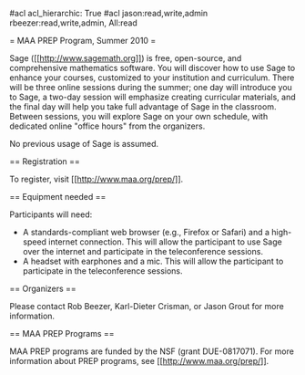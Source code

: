 #acl acl_hierarchic: True
#acl jason:read,write,admin rbeezer:read,write,admin, All:read

= MAA PREP Program, Summer 2010 =

Sage ([[http://www.sagemath.org]]) is free, open-source, and comprehensive mathematics
software. You will discover how to use Sage to enhance your courses, customized to your
institution and curriculum. There will be three online sessions during the summer; one day
will introduce you to Sage, a two-day session will emphasize creating curricular materials,
and the final day will help you take full advantage of Sage in the classroom. 
Between sessions, you will explore Sage on your own schedule, with dedicated online "office hours"
from the organizers. 

No previous usage of Sage is assumed.

== Registration ==

To register, visit [[http://www.maa.org/prep/]].

== Equipment needed ==

Participants will need:
  * A standards-compliant web browser (e.g., Firefox or Safari) and a high-speed internet connection.  This will allow the participant to use  Sage over the internet and participate in the teleconference sessions.
  * A headset with earphones and a mic.  This will allow the participant to participate in the teleconference sessions.

== Organizers ==

Please contact Rob Beezer, Karl-Dieter Crisman, or Jason Grout for more information.

== MAA PREP Programs ==

MAA PREP programs are funded by the NSF (grant DUE-0817071).  For more information about PREP programs, see [[http://www.maa.org/prep/]].
